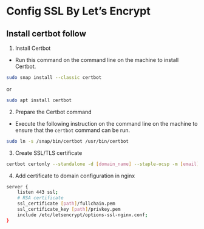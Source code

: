 # Config SSL By Let’s Encrypt

## Install certbot follow
1. Install Certbot
- Run this command on the command line on the machine to install Certbot.
```bash
sudo snap install --classic certbot
```
or
```bash
sudo apt install certbot
```

2. Prepare the Certbot command
- Execute the following instruction on the command line on the machine to ensure that the `certbot` command can be run.
```bash
sudo ln -s /snap/bin/certbot /usr/bin/certbot
```

3. Create SSL/TLS certificate
```bash
certbot certonly --standalone -d [domain_name] --staple-ocsp -m [email] --agree-tos
```

4. Add certificate to domain configuration in nginx
```bash
server {
    listen 443 ssl;
    # RSA certificate
    ssl_certificate [path]/fullchain.pem
    ssl_certificate_key [path]/privkey.pem
    include /etc/letsencrypt/options-ssl-nginx.conf;
}
```
